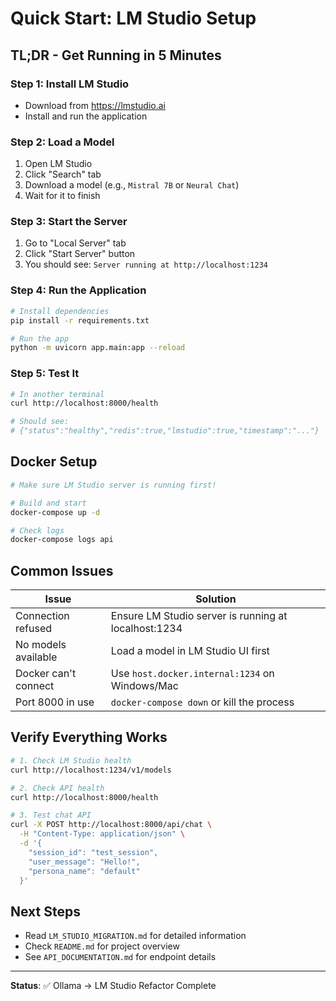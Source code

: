# Quick Start: LM Studio Setup

## TL;DR - Get Running in 5 Minutes

### Step 1: Install LM Studio
- Download from https://lmstudio.ai
- Install and run the application

### Step 2: Load a Model
1. Open LM Studio
2. Click "Search" tab
3. Download a model (e.g., `Mistral 7B` or `Neural Chat`)
4. Wait for it to finish

### Step 3: Start the Server
1. Go to "Local Server" tab
2. Click "Start Server" button
3. You should see: `Server running at http://localhost:1234`

### Step 4: Run the Application
```bash
# Install dependencies
pip install -r requirements.txt

# Run the app
python -m uvicorn app.main:app --reload
```

### Step 5: Test It
```bash
# In another terminal
curl http://localhost:8000/health

# Should see:
# {"status":"healthy","redis":true,"lmstudio":true,"timestamp":"..."}
```

## Docker Setup

```bash
# Make sure LM Studio server is running first!

# Build and start
docker-compose up -d

# Check logs
docker-compose logs api
```

## Common Issues

| Issue | Solution |
|-------|----------|
| Connection refused | Ensure LM Studio server is running at localhost:1234 |
| No models available | Load a model in LM Studio UI first |
| Docker can't connect | Use `host.docker.internal:1234` on Windows/Mac |
| Port 8000 in use | `docker-compose down` or kill the process |

## Verify Everything Works

```bash
# 1. Check LM Studio health
curl http://localhost:1234/v1/models

# 2. Check API health
curl http://localhost:8000/health

# 3. Test chat API
curl -X POST http://localhost:8000/api/chat \
  -H "Content-Type: application/json" \
  -d '{
    "session_id": "test_session",
    "user_message": "Hello!",
    "persona_name": "default"
  }'
```

## Next Steps

- Read `LM_STUDIO_MIGRATION.md` for detailed information
- Check `README.md` for project overview
- See `API_DOCUMENTATION.md` for endpoint details

---

**Status**: ✅ Ollama → LM Studio Refactor Complete
